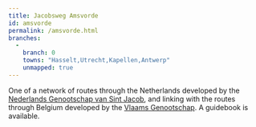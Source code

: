 ```yaml
---
title: Jacobsweg Amsvorde
id: amsvorde
permalink: /amsvorde.html
branches:
  -
    branch: 0
    towns: "Hasselt,Utrecht,Kapellen,Antwerp"
    unmapped: true
---
```


One of a network of routes through the Netherlands developed by the [Nederlands Genootschap van Sint Jacob][0], and linking with the routes through Belgium developed by the [Vlaams Genootschap][1]. A guidebook is available.

[0]: http://webwinkel.santiago.nl/
[1]: http://www.compostelagenootschap.be/default.aspx?id=512